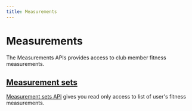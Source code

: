 ```yaml
---
title: Measurements
---
```


# Measurements

The Measurements APIs provides access to club member fitness measurements.


## [Measurement sets][Measurements]

[Measurement sets API][Measurements] gives you read only access to list of user's fitness measurements.





[Measurements]: /api/measurements/measurements/
